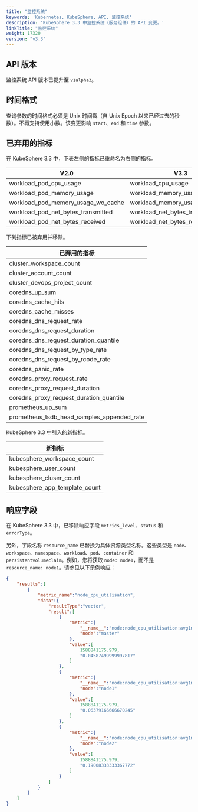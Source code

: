 ```yaml
---
title: "监控系统"
keywords: 'Kubernetes, KubeSphere, API, 监控系统'
description: 'KubeSphere 3.3 中监控系统（服务组件）的 API 变更。'
linkTitle: "监控系统"
weight: 17320
version: "v3.3"
---
```


## API 版本

监控系统 API 版本已提升至 `v1alpha3`。

## 时间格式

查询参数的时间格式必须是 Unix 时间戳（自 Unix Epoch 以来已经过去的秒数）。不再支持使用小数。该变更影响 `start`、`end` 和 `time` 参数。

## 已弃用的指标

在 KubeSphere 3.3 中，下表左侧的指标已重命名为右侧的指标。

|V2.0|V3.3|
|---|---|
|workload_pod_cpu_usage | workload_cpu_usage|
|workload_pod_memory_usage| workload_memory_usage|
|workload_pod_memory_usage_wo_cache | workload_memory_usage_wo_cache|
|workload_pod_net_bytes_transmitted | workload_net_bytes_transmitted|
|workload_pod_net_bytes_received | workload_net_bytes_received|

下列指标已被弃用并移除。

|已弃用的指标|
|---|
|cluster_workspace_count|
|cluster_account_count|
|cluster_devops_project_count|
|coredns_up_sum|
|coredns_cache_hits|
|coredns_cache_misses|
|coredns_dns_request_rate|
|coredns_dns_request_duration|
|coredns_dns_request_duration_quantile|
|coredns_dns_request_by_type_rate|
|coredns_dns_request_by_rcode_rate|
|coredns_panic_rate|
|coredns_proxy_request_rate|
|coredns_proxy_request_duration|
|coredns_proxy_request_duration_quantile|
|prometheus_up_sum|
|prometheus_tsdb_head_samples_appended_rate|

KubeSphere 3.3 中引入的新指标。

|新指标|
|---|
|kubesphere_workspace_count|
|kubesphere_user_count|
|kubesphere_cluser_count|
|kubesphere_app_template_count|

## 响应字段

在 KubeSphere 3.3 中，已移除响应字段 `metrics_level`、`status` 和 `errorType`。

另外，字段名称 `resource_name` 已替换为具体资源类型名称。这些类型是 `node`、`workspace`、`namespace`、`workload`、`pod`、`container` 和 `persistentvolumeclaim`。例如，您将获取 `node: node1`，而不是 `resource_name: node1`。请参见以下示例响应：

```json
{
    "results":[
        {
            "metric_name":"node_cpu_utilisation",
            "data":{
                "resultType":"vector",
                "result":[
                    {
                        "metric":{
                            "__name__":"node:node_cpu_utilisation:avg1m",
                            "node":"master"
                        },
                        "value":[
                            1588841175.979,
                            "0.04587499999997817"
                        ]
                    },
                    {
                        "metric":{
                            "__name__":"node:node_cpu_utilisation:avg1m",
                            "node":"node1"
                        },
                        "value":[
                            1588841175.979,
                            "0.06379166666670245"
                        ]
                    },
                    {
                        "metric":{
                            "__name__":"node:node_cpu_utilisation:avg1m",
                            "node":"node2"
                        },
                        "value":[
                            1588841175.979,
                            "0.19008333333367772"
                        ]
                    }
                ]
            }
        }
    ]
}

```
